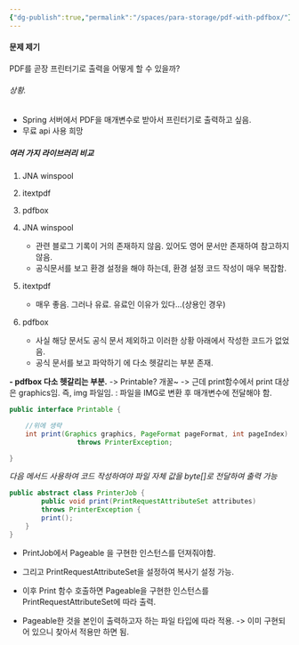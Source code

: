 ```yaml
---
{"dg-publish":true,"permalink":"/spaces/para-storage/pdf-with-pdfbox/"}
---
```




#### 문제 제기
PDF를 곧장 프린터기로 출력을 어떻게 할 수 있을까?

###### 상황.
- Spring 서버에서 PDF을 매개변수로 받아서 프린터기로 출력하고 싶음.
- 무료 api 사용 희망

##### 여러 가지 라이브러리 비교
1. JNA winspool
2. itextpdf
3. pdfbox

1. JNA winspool
	- 관련 블로그 기록이 거의 존재하지 않음. 있어도 영어 문서만 존재하여 참고하지 않음.
	- 공식문서를 보고 환경 설정을 해야 하는데, 환경 설정 코드 작성이 매우 복잡함.
2. itextpdf
	- 매우 좋음. 그러나 유료. 유료인 이유가 있다...(상용인 경우)
3. pdfbox
	- 사실 해당 문서도 공식 문서 제외하고 이러한 상황 아래에서 작성한 코드가 없었음.
	- 공식 문서를 보고 파악하기 에 다소 헷갈리는 부분 존재.

**- pdfbox 다소 헷갈리는 부분.**
-> Printable? 개꿀~ -> 근데 print함수에서 print 대상은 graphics임. 즉, img 파일임.
: 파일을 IMG로 변환 후 매개변수에 전달해야 함.
```Java
public interface Printable {

    //위에 생략
    int print(Graphics graphics, PageFormat pageFormat, int pageIndex)
                 throws PrinterException;

}
```

*다음 메서드 사용하여 코드 작성하여야 파일 자체 값을 byte[]로 전달하여 출력 가능*
```Java
public abstract class PrinterJob {
	    public void print(PrintRequestAttributeSet attributes)
        throws PrinterException {
        print();
    }
}
```
- PrintJob에서 Pageable 을 구현한 인스턴스를 던져줘야함.
- 그리고 PrintRequestAttributeSet을 설정하여 복사기 설정 가능.
- 이후 Print 함수 호출하면 Pageable을 구현한 인스턴스를 PrintRequestAttributeSet에 따라 출력.

- Pageable한 것을 본인이 출력하고자 하는 파일 타입에 따라 적용. -> 이미 구현되어 있으니 찾아서 적용만 하면 됨. 